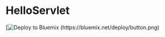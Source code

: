 # HelloServlet


[![Deploy to Bluemix (https://bluemix.net/deploy/button.png)](https://bluemix.net/deploy?repository=https://github.com/piotrbala/HelloServlet.git)
